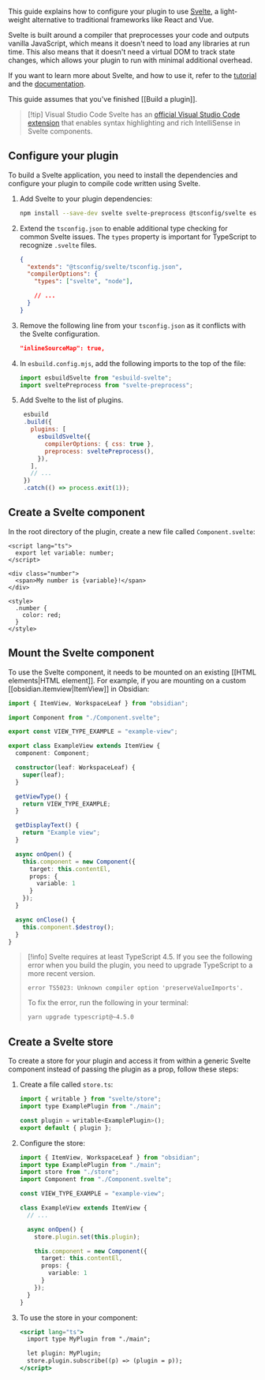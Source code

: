 This guide explains how to configure your plugin to use [Svelte](https://svelte.dev/), a light-weight alternative to traditional frameworks like React and Vue.

Svelte is built around a compiler that preprocesses your code and outputs vanilla JavaScript, which means it doesn't need to load any libraries at run time. This also means that it doesn't need a virtual DOM to track state changes, which allows your plugin to run with minimal additional overhead.

If you want to learn more about Svelte, and how to use it, refer to the [tutorial](https://svelte.dev/tutorial/basics) and the [documentation](https://svelte.dev/docs).

This guide assumes that you've finished [[Build a plugin]].

> [!tip] Visual Studio Code
> Svelte has an [official Visual Studio Code extension](https://marketplace.visualstudio.com/items?itemName=svelte.svelte-vscode) that enables syntax highlighting and rich IntelliSense in Svelte components.

## Configure your plugin

To build a Svelte application, you need to install the dependencies and configure your plugin to compile code written using Svelte.

1. Add Svelte to your plugin dependencies:

   ```bash npm2yarn
   npm install --save-dev svelte svelte-preprocess @tsconfig/svelte esbuild-svelte
   ```

2. Extend the `tsconfig.json` to enable additional type checking for common Svelte issues. The `types` property is important for TypeScript to recognize `.svelte` files.

   ```json
   {
     "extends": "@tsconfig/svelte/tsconfig.json",
     "compilerOptions": {
       "types": ["svelte", "node"],

       // ...
     }
   }
   ```

3. Remove the following line from your `tsconfig.json` as it conflicts with the Svelte configuration.

   ```json
   "inlineSourceMap": true,
   ```

4. In `esbuild.config.mjs`, add the following imports to the top of the file:

   ```js
   import esbuildSvelte from "esbuild-svelte";
   import sveltePreprocess from "svelte-preprocess";
   ```

5. Add Svelte to the list of plugins.

   ```js
    esbuild
    .build({
      plugins: [
        esbuildSvelte({
          compilerOptions: { css: true },
          preprocess: sveltePreprocess(),
        }),
      ],
      // ...
    })
    .catch(() => process.exit(1));
   ```

## Create a Svelte component

In the root directory of the plugin, create a new file called `Component.svelte`:

```tsx
<script lang="ts">
  export let variable: number;
</script>

<div class="number">
  <span>My number is {variable}!</span>
</div>

<style>
  .number {
    color: red;
  }
</style>
```

## Mount the Svelte component

To use the Svelte component, it needs to be mounted on an existing [[HTML elements|HTML element]]. For example, if you are mounting on a custom [[obsidian.itemview|ItemView]] in Obsidian:

```ts
import { ItemView, WorkspaceLeaf } from "obsidian";

import Component from "./Component.svelte";

export const VIEW_TYPE_EXAMPLE = "example-view";

export class ExampleView extends ItemView {
  component: Component;

  constructor(leaf: WorkspaceLeaf) {
    super(leaf);
  }

  getViewType() {
    return VIEW_TYPE_EXAMPLE;
  }

  getDisplayText() {
    return "Example view";
  }

  async onOpen() {
    this.component = new Component({
      target: this.contentEl,
      props: {
        variable: 1
      }
    });
  }

  async onClose() {
    this.component.$destroy();
  }
}
```

> [!info]
> Svelte requires at least TypeScript 4.5. If you see the following error when you build the plugin, you need to upgrade TypeScript to a more recent version.
>
> ```plain
> error TS5023: Unknown compiler option 'preserveValueImports'.
> ```
>
> To fix the error, run the following in your terminal:
>
> ```bash
> yarn upgrade typescript@~4.5.0
> ```

## Create a Svelte store

To create a store for your plugin and access it from within a generic Svelte component instead of passing the plugin as a prop, follow these steps:

1. Create a file called `store.ts`:

   ```jsx
   import { writable } from "svelte/store";
   import type ExamplePlugin from "./main";

   const plugin = writable<ExamplePlugin>();
   export default { plugin };
   ```

2. Configure the store:

   ```ts
   import { ItemView, WorkspaceLeaf } from "obsidian";
   import type ExamplePlugin from "./main";
   import store from "./store";
   import Component from "./Component.svelte";

   const VIEW_TYPE_EXAMPLE = "example-view";

   class ExampleView extends ItemView {
     // ...

     async onOpen() {
       store.plugin.set(this.plugin);

       this.component = new Component({
         target: this.contentEl,
         props: {
           variable: 1
         }
       });
     }
   }
   ```

3. To use the store in your component:

   ```jsx
   <script lang="ts">
     import type MyPlugin from "./main";

     let plugin: MyPlugin;
     store.plugin.subscribe((p) => (plugin = p));
   </script>
   ```
